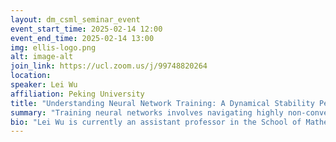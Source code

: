 ```yaml
---
layout: dm_csml_seminar_event
event_start_time: 2025-02-14 12:00
event_end_time: 2025-02-14 13:00
img: ellis-logo.png
alt: image-alt
join_link: https://ucl.zoom.us/j/99748820264
location: 
speaker: Lei Wu 
affiliation: Peking University
title: "Understanding Neural Network Training: A Dynamical Stability Perspective"
summary: "Training neural networks involves navigating highly non-convex and degenerate landscapes, making it challenging to understand the underlying dynamics. In this talk, we introduce a stability-based perspective to explain how stochastic gradient descent (SGD) and its variants explore these high-dimensional landscapes. This perspective provides an explanation of the well-known flat minima hypothesis: SGD converges to flat minima and flat minima generate better. In particular, our analysis can reveal the crucial roles of finite learning rate, small batch size, and the anisotropic structure of noise in help find flat minima. Finally, we present two algorithms derived from this stability perspective: one significantly accelerates the discovery of flat minima, and the other integrates seamlessly into existing deep learning frameworks to enhance large language model (LLM) pretraining."
bio: "Lei Wu is currently an assistant professor in the School of Mathematical Sciences at Peking University and his research centers on theoretical aspects of deep learning. He received his Bachelor’s degree in pure mathematics from Nankai University in 2012 and a PhD degree in computational mathematics from Peking University in 2018. From November 2018 to October 2021, he worked as a postdoctoral researcher separately at Princeton University and the University of Pennsylvania."
---
```

